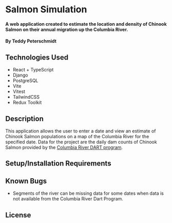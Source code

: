# Salmon Simulation

####  A web application created to estimate the location and density of Chinook Salmon on their annual migration up the Columbia River.

#### By Teddy Peterschmidt

## Technologies Used

* React + TypeScript
* Django
* PostgreSQL
* Vite
* Vitest
* TailwindCSS
* Redux Toolkit

## Description

This application allows the user to enter a date and view an estimate of Chinook Salmon populations on a map of the Columbia River for the specified date. Data for the project are the daily dam counts of Chinook Salmon provided by the [Columbia River DART program](https://www.cbr.washington.edu/dart). 

## Setup/Installation Requirements

## Known Bugs

* Segments of the river can be missing data for some dates when data is not available from the Columbia River Dart Program. 

## License